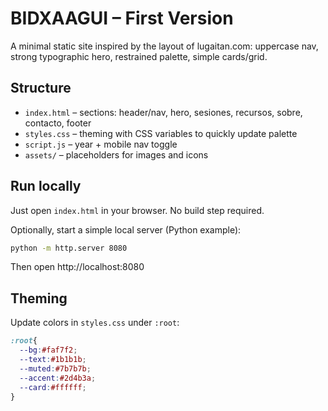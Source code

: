 # BIDXAAGUI – First Version

A minimal static site inspired by the layout of lugaitan.com: uppercase nav, strong typographic hero, restrained palette, simple cards/grid.

## Structure
- `index.html` – sections: header/nav, hero, sesiones, recursos, sobre, contacto, footer
- `styles.css` – theming with CSS variables to quickly update palette
- `script.js` – year + mobile nav toggle
- `assets/` – placeholders for images and icons

## Run locally
Just open `index.html` in your browser. No build step required.

Optionally, start a simple local server (Python example):

```bash
python -m http.server 8080
```

Then open http://localhost:8080

## Theming
Update colors in `styles.css` under `:root`:
```css
:root{
  --bg:#faf7f2;
  --text:#1b1b1b;
  --muted:#7b7b7b;
  --accent:#2d4b3a;
  --card:#ffffff;
}
